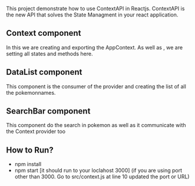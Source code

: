 This project demonstrate how to use ContextAPI in Reactjs. ContextAPI is the new API that solves the State Managment in your react application.

## Context component
In this we are creating and  exporting the AppContext. As well as , we are setting all states and methods here.

## DataList component
This component is the consumer of the provider and creating the list of all the pokemonnames. 

## SearchBar component 
This component do the search in pokemon as well as it communicate with the Context provider too

## How to Run?
- npm install   
- npm start [it should run to your loclahost 3000]
(if you are using port other than 3000. Go to src/context.js at line 10 updated the port or URL)